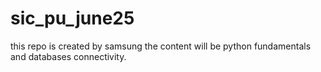 # sic_pu_june25
this repo is created by samsung the content will be python fundamentals and databases connectivity.
